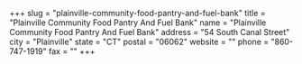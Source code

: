 +++
slug = "plainville-community-food-pantry-and-fuel-bank"
title = "Plainville Community Food Pantry And Fuel Bank"
name = "Plainville Community Food Pantry And Fuel Bank"
address = "54 South Canal Street"
city = "Plainville"
state = "CT"
postal = "06062"
website = ""
phone = "860-747-1919"
fax = ""
+++

